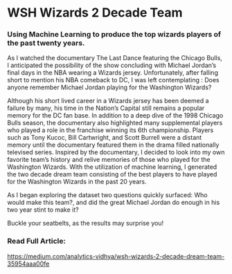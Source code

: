 # WSH Wizards 2 Decade Team

### Using Machine Learning to produce the top wizards players of the past twenty years. 

As I watched the documentary The Last Dance featuring the Chicago Bulls, I anticipated the possibility of the show concluding with Michael Jordan’s final days in the NBA wearing a Wizards jersey. Unfortunately, after falling short to mention his NBA comeback to DC, I was left contemplating : Does anyone remember Michael Jordan playing for the Washington Wizards?

Although his short lived career in a Wizards jersey has been deemed a failure by many, his time in the Nation’s Capital still remains a popular memory for the DC fan base. In addition to a deep dive of the 1998 Chicago Bulls season, the documentary also highlighted many supplemental players who played a role in the franchise winning its 6th championship. Players such as Tony Kucoc, Bill Cartwright, and Scott Burrell were a distant memory until the documentary featured them in the drama filled nationally televised series.
Inspired by the documentary, I decided to look into my own favorite team’s history and relive memories of those who played for the Washington Wizards. With the utilization of machine learning, I generated the two decade dream team consisting of the best players to have played for the Washington Wizards in the past 20 years. 

As I began exploring the dataset two questions quickly surfaced: Who would make this team?, and did the great Michael Jordan do enough in his two year stint to make it? 

Buckle your seatbelts, as the results may surprise you!
 
### Read Full Article: 
https://medium.com/analytics-vidhya/wsh-wizards-2-decade-dream-team-35954aaa00fe

